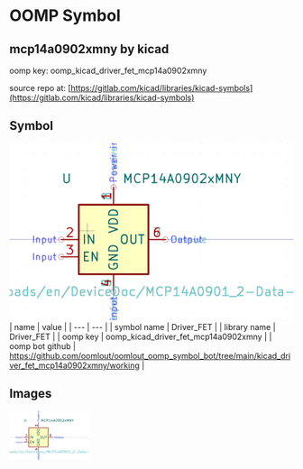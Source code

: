 # OOMP Symbol  
## mcp14a0902xmny  by kicad  
  
oomp key: oomp_kicad_driver_fet_mcp14a0902xmny  
  
source repo at: [https://gitlab.com/kicad/libraries/kicad-symbols](https://gitlab.com/kicad/libraries/kicad-symbols)  
## Symbol  
  
[![working.png](working_600.png)](working.png)  
| name | value | 
| --- | --- | 
| symbol name | Driver_FET | 
| library name | Driver_FET | 
| oomp key | oomp_kicad_driver_fet_mcp14a0902xmny | 
| oomp bot github | https://github.com/oomlout/oomlout_oomp_symbol_bot/tree/main/kicad_driver_fet_mcp14a0902xmny/working | 
## Images  
  
[![working.png](working_140.png)](working.png)  
